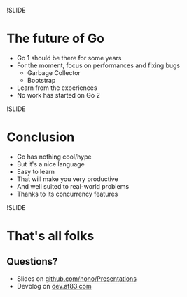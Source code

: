 !SLIDE
# The future of Go

* Go 1 should be there for some years
* For the moment, focus on performances and fixing bugs
  * Garbage Collector
  * Bootstrap
* Learn from the experiences
* No work has started on Go 2

!SLIDE
# Conclusion #

* Go has nothing cool/hype
* But it's a nice language
* Easy to learn
* That will make you very productive
* And well suited to real-world problems
* Thanks to its concurrency features

!SLIDE
# That's all folks #
## Questions? ##

* Slides on [github.com/nono/Presentations](http://github.com/nono/Presentations)
* Devblog on [dev.af83.com](http://dev.af83.com)
